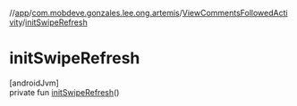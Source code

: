 //[app](../../../index.md)/[com.mobdeve.gonzales.lee.ong.artemis](../index.md)/[ViewCommentsFollowedActivity](index.md)/[initSwipeRefresh](init-swipe-refresh.md)

# initSwipeRefresh

[androidJvm]\
private fun [initSwipeRefresh](init-swipe-refresh.md)()
